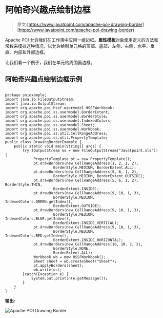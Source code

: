 # 阿帕奇兴趣点绘制边框

> 原文:[https://www.javatpoint.com/apache-poi-drawing-border](https://www.javatpoint.com/apache-poi-drawing-border)

Apache POI 允许我们在工作簿中应用一组边框。**属性模板**对象使用定义的方法和常数来模拟这种情况，以允许绘制单元格的顶部、底部、左侧、右侧、水平、垂直、内部和外部边框。

让我们看一个例子，我们在单元格周围画边框。

## 阿帕奇兴趣点绘制边框示例

```

package poiexample;
import java.io.FileOutputStream;
import java.io.OutputStream;
import org.apache.poi.hssf.usermodel.HSSFWorkbook;
import org.apache.poi.ss.usermodel.BorderExtent;
import org.apache.poi.ss.usermodel.BorderStyle;
import org.apache.poi.ss.usermodel.IndexedColors;
import org.apache.poi.ss.usermodel.Sheet;
import org.apache.poi.ss.usermodel.Workbook;
import org.apache.poi.ss.util.CellRangeAddress;
import org.apache.poi.ss.util.PropertyTemplate;
public class DrawingBorderExample {
	public static void main(String[] args) {		
		try (OutputStream os = new FileOutputStream("Javatpoint.xls")) {	
			 PropertyTemplate pt = new PropertyTemplate();
			 pt.drawBorders(new CellRangeAddress(1, 2, 1, 2),
			          BorderStyle.MEDIUM, BorderExtent.ALL);
			 pt.drawBorders(new CellRangeAddress(5, 6, 1, 2),
			          BorderStyle.MEDIUM, BorderExtent.OUTSIDE);
			 pt.drawBorders(new CellRangeAddress(5, 6, 1, 2), BorderStyle.THIN,
			          BorderExtent.INSIDE);
			 pt.drawBorders(new CellRangeAddress(9, 10, 1, 3),
			          BorderStyle.MEDIUM, IndexedColors.GREEN.getIndex(),
			          BorderExtent.OUTSIDE);
			 pt.drawBorders(new CellRangeAddress(9, 10, 1, 3),
			          BorderStyle.MEDIUM, IndexedColors.BLUE.getIndex(),
			          BorderExtent.INSIDE_VERTICAL);
			 pt.drawBorders(new CellRangeAddress(9, 10, 1, 3),
			          BorderStyle.MEDIUM, IndexedColors.RED.getIndex(),
			          BorderExtent.INSIDE_HORIZONTAL);
			 pt.drawBorders(new CellRangeAddress(10, 10, 2, 2),
			          BorderStyle.NONE, 
			          BorderExtent.ALL);
			 Workbook wb = new HSSFWorkbook();
			 Sheet sheet = wb.createSheet("Sheet");
			 pt.applyBorders(sheet);
			 wb.write(os);
		}catch(Exception e) {
			System.out.println(e.getMessage());
		}
	}
}

```

**输出:**

![Apache POI Drawing Border](../Images/e8461a3f5960369e4f52929c492b8b0d.png)